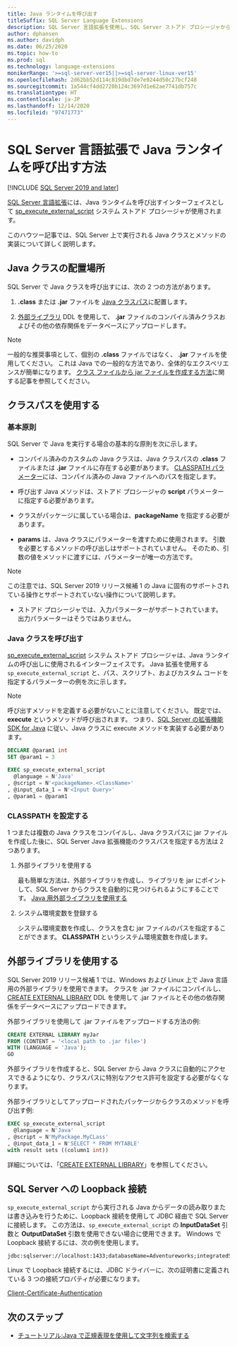 ```yaml
---
title: Java ランタイムを呼び出す
titleSuffix: SQL Server Language Extensions
description: SQL Server 言語拡張を使用し、SQL Server ストアド プロシージャから Java クラスを呼び出す方法について説明します。
author: dphansen
ms.author: davidph
ms.date: 06/25/2020
ms.topic: how-to
ms.prod: sql
ms.technology: language-extensions
monikerRange: '>=sql-server-ver15||>=sql-server-linux-ver15'
ms.openlocfilehash: 2d62bb52d114c819dbd7de7e9244d50c27bcf248
ms.sourcegitcommit: 1a544cf4dd2720b124c3697d1e62ae7741db757c
ms.translationtype: HT
ms.contentlocale: ja-JP
ms.lasthandoff: 12/14/2020
ms.locfileid: "97471773"
---
```

# <a name="how-to-call-the-java-runtime-in-sql-server-language-extensions"></a>SQL Server 言語拡張で Java ランタイムを呼び出す方法
[!INCLUDE [SQL Server 2019 and later](../../includes/applies-to-version/sqlserver2019.md)]

[SQL Server 言語拡張](../language-extensions-overview.md)には、Java ランタイムを呼び出すインターフェイスとして [sp_execute_external_script](../../relational-databases/system-stored-procedures/sp-execute-external-script-transact-sql.md) システム ストアド プロシージャが使用されます。 

このハウツー記事では、SQL Server 上で実行される Java クラスとメソッドの実装について詳しく説明します。

## <a name="where-to-place-java-classes"></a>Java クラスの配置場所

SQL Server で Java クラスを呼び出すには、次の 2 つの方法があります。

1. **.class** または **.jar** ファイルを [Java クラスパス](#classpath)に配置します。 

2. [外部ライブラリ](#external-library) DDL を使用して、 **.jar** ファイルのコンパイル済みクラスおよびその他の依存関係をデータベースにアップロードします。 

> [!NOTE]
> 一般的な推奨事項として、個別の **.class** ファイルではなく、 **.jar** ファイルを使用してください。 これは Java での一般的な方法であり、全体的なエクスペリエンスが簡単になります。 [クラス ファイルから jar ファイルを作成する方法](create-a-java-jar-file-from-class-files.md)に関する記事を参照してください。

<a name="classpath"></a>

## <a name="use-classpath"></a>クラスパスを使用する

### <a name="basic-principles"></a>基本原則

SQL Server で Java を実行する場合の基本的な原則を次に示します。

* コンパイル済みのカスタムの Java クラスは、Java クラスパスの **.class** ファイルまたは **.jar** ファイルに存在する必要があります。 [CLASSPATH パラメーター](#set-classpath)には、コンパイル済みの Java ファイルへのパスを指定します。 

* 呼び出す Java メソッドは、ストアド プロシージャの **script** パラメーターに指定する必要があります。

* クラスがパッケージに属している場合は、**packageName** を指定する必要があります。

* **params** は、Java クラスにパラメーターを渡すために使用されます。 引数を必要とするメソッドの呼び出しはサポートされていません。 そのため、引数の値をメソッドに渡すには、パラメーターが唯一の方法です。 

> [!NOTE]
> この注意では、SQL Server 2019 リリース候補 1 の Java に固有のサポートされている操作とサポートされていない操作について説明します。
> * ストアド プロシージャでは、入力パラメーターがサポートされています。 出力パラメーターはそうではありません。

### <a name="call-java-class"></a>Java クラスを呼び出す

[sp_execute_external_script](../../relational-databases/system-stored-procedures/sp-execute-external-script-transact-sql.md) システム ストアド プロシージャは、Java ランタイムの呼び出しに使用されるインターフェイスです。 Java 拡張を使用する `sp_execute_external_script` と、パス、スクリプト、およびカスタム コードを指定するパラメーターの例を次に示します。

> [!NOTE]
> 呼び出すメソッドを定義する必要がないことに注意してください。 既定では、**execute** というメソッドが呼び出されます。 つまり、[SQL Server の拡張機能 SDK for Java](extensibility-sdk-java-sql-server.md) に従い、Java クラスに execute メソッドを実装する必要があります。

```sql
DECLARE @param1 int
SET @param1 = 3

EXEC sp_execute_external_script
  @language = N'Java'
, @script = N'<packageName>.<ClassName>'
, @input_data_1 = N'<Input Query>'
, @param1 = @param1
```

<a name="set-classpath"></a>

### <a name="set-classpath"></a>CLASSPATH を設定する

1 つまたは複数の Java クラスをコンパイルし、Java クラスパスに jar ファイルを作成した後に、SQL Server Java 拡張機能のクラスパスを指定する方法は 2 つあります。

1. 外部ライブラリを使用する

    最も簡単な方法は、外部ライブラリを作成し、ライブラリを jar にポイントして、SQL Server からクラスを自動的に見つけられるようにすることです。 [Java 用外部ライブラリを使用する](#external-library)

2. システム環境変数を登録する

    システム環境変数を作成し、クラスを含む jar ファイルのパスを指定することができます。 **CLASSPATH** というシステム環境変数を作成します。

<a name="external-library"></a>

## <a name="use-external-library"></a>外部ライブラリを使用する

SQL Server 2019 リリース候補 1 では、Windows および Linux 上で Java 言語用の外部ライブラリを使用できます。 クラスを .jar ファイルにコンパイルし、[CREATE EXTERNAL LIBRARY](../../t-sql/statements/create-external-library-transact-sql.md) DDL を使用して .jar ファイルとその他の依存関係をデータベースにアップロードできます。

外部ライブラリを使用して .jar ファイルをアップロードする方法の例:

```sql 
CREATE EXTERNAL LIBRARY myJar
FROM (CONTENT = '<local path to .jar file>') 
WITH (LANGUAGE = 'Java'); 
GO
```

外部ライブラリを作成すると、SQL Server から Java クラスに自動的にアクセスできるようになり、クラスパスに特別なアクセス許可を設定する必要がなくなります。

外部ライブラリとしてアップロードされたパッケージからクラスのメソッドを呼び出す例:

```sql
EXEC sp_execute_external_script
  @language = N'Java'
, @script = N'MyPackage.MyCLass'
, @input_data_1 = N'SELECT * FROM MYTABLE'
with result sets ((column1 int))
```

詳細については、「[CREATE EXTERNAL LIBRARY](../../t-sql/statements/create-external-library-transact-sql.md)」を参照してください。

## <a name="loopback-connection-to-sql-server"></a>SQL Server への Loopback 接続

`sp_execute_external_script` から実行される Java からデータの読み取りまたは書き込みを行うために、Loopback 接続を使用して JDBC 経由で SQL Server に接続します。 この方法は、`sp_execute_external_script` の **InputDataSet** 引数と **OutputDataSet** 引数を使用できない場合に使用できます。
Windows で Loopback 接続するには、次の例を使用します。

```
jdbc:sqlserver://localhost:1433;databaseName=Adventureworks;integratedSecurity=true;
``` 

Linux で Loopback 接続するには、JDBC ドライバーに、次の証明書に定義されている 3 つの接続プロパティが必要になります。

[Client-Certificate-Authentication](https://github.com/microsoft/mssql-jdbc/wiki/Client-Certificate-Authentication-for-Loopback-Scenarios)


## <a name="next-steps"></a>次のステップ

+ [チュートリアル:Java で正規表現を使用して文字列を検索する](../tutorials/search-for-string-using-regular-expressions-in-java.md)